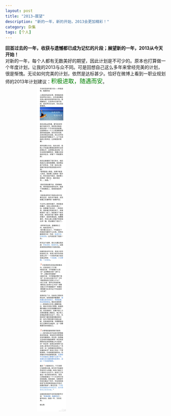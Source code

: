```yaml
---
layout: post
title: "2013—展望"
description: "新的一年，新的开始，2013会更加精彩！"
category: 杂集
tags: [个人]
---
```


<strong>回首过去的一年，收获与遗憾都已成为记忆的片段；展望新的一年，2013从今天开始！</strong>  
对新的一年，每个人都有无数美好的期望，因此计划是不可少的。原本也打算做一个年度计划，让我的2013与众不同。可是回想自己这么多年来曾经完美的计划，很是惭愧。无论如何完美的计划，依然是达标甚少。恰好在微博上看到一职业规划师的2013年计划建议：<font face="华文行楷" size="4" color="green">积极进取，随遇而安</font>。  
<span style="margin-left:100px">![年度计划](/assets/images/plan.jpg)</span>